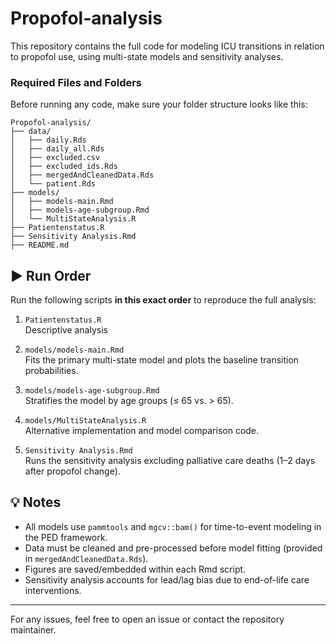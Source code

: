 # Propofol-analysis
This repository contains the full code for modeling ICU transitions in relation to propofol use, using multi-state models and sensitivity analyses.

### Required Files and Folders

Before running any code, make sure your folder structure looks like this:

```
Propofol-analysis/
├── data/
│   ├── daily.Rds
│   ├── daily_all.Rds
│   ├── excluded.csv
│   ├── excluded_ids.Rds
│   ├── mergedAndCleanedData.Rds
│   └── patient.Rds
├── models/
│   ├── models-main.Rmd
│   ├── models-age-subgroup.Rmd
│   └── MultiStateAnalysis.R
├── Patientenstatus.R
├── Sensitivity Analysis.Rmd
├── README.md
```

## ▶️ Run Order

Run the following scripts **in this exact order** to reproduce the full analysis:

1. `Patientenstatus.R`  
   Descriptive analysis

2. `models/models-main.Rmd`  
   Fits the primary multi-state model and plots the baseline transition probabilities.

3. `models/models-age-subgroup.Rmd`  
   Stratifies the model by age groups (≤ 65 vs. > 65).

4. `models/MultiStateAnalysis.R`  
   Alternative implementation and model comparison code.

5. `Sensitivity Analysis.Rmd`  
   Runs the sensitivity analysis excluding palliative care deaths (1–2 days after propofol change).

## 💡 Notes

- All models use `pammtools` and `mgcv::bam()` for time-to-event modeling in the PED framework.
- Data must be cleaned and pre-processed before model fitting (provided in `mergedAndCleanedData.Rds`).
- Figures are saved/embedded within each Rmd script.
- Sensitivity analysis accounts for lead/lag bias due to end-of-life care interventions.

---

For any issues, feel free to open an issue or contact the repository maintainer.
